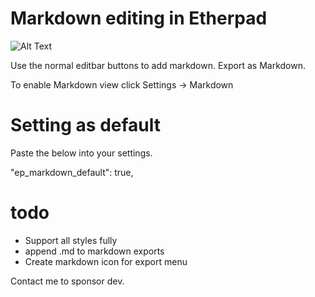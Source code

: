 Markdown editing in Etherpad
============================

![Alt Text](http://i.imgur.com/bGZHFqH.gif "ep_markdown in action")

Use the normal editbar buttons to add markdown.
Export as Markdown.

To enable Markdown view click Settings -> Markdown

Setting as default
==================
Paste the below into your settings.

"ep_markdown_default": true,

todo
====
* Support all styles fully
* append .md to markdown exports
* Create markdown icon for export menu

Contact me to sponsor dev.
